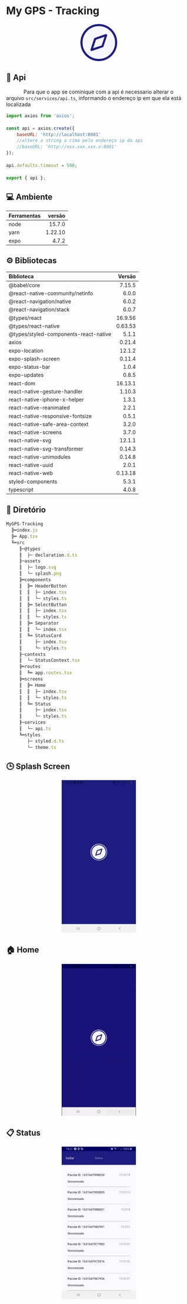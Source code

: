 # My GPS - Tracking

<p align="center">
<img src="readme/logo.png" width="20%" />
</p>

## 📡 Api

&nbsp;&nbsp;&nbsp;&nbsp;&nbsp;&nbsp;&nbsp;&nbsp;&nbsp;&nbsp;&nbsp;&nbsp;Para que o app se cominique com a api é necessario alterar o arquivo `src/services/api.ts`, informando o endereço ip em que ela está localizada
```javascript
import axios from 'axios';

const api = axios.create({
	baseURL: 'http://localhost:8081'
	//altere a string a cima pelo endereço ip da api 
	//baseURL: 'http://xxx.xxx.xxx.x:8081'
});

api.defaults.timeout = 500;

export { api };
```

## 💻 Ambiente

Ferramentas | versão
:---        | ---:
node        | 15.7.0
yarn        |1.22.10
expo        |4.7.2


## ⚙ Bibliotecas

Biblioteca                                | Versão
:---                                      | ---:
@babel/core                               |7.15.5
@react-native-community/netinfo           |6.0.0
@react-navigation/native                  |6.0.2
@react-navigation/stack                   |6.0.7
@types/react                              |16.9.56
@types/react-native                       |0.63.53
@types/styled-components-react-native     |5.1.1
axios                                     |0.21.4
expo-location                             |12.1.2
expo-splash-screen                        |0.11.4
expo-status-bar                           |1.0.4
expo-updates                              |0.8.5
react-dom                                 |16.13.1
react-native-gesture-handler              |1.10.3
react-native-iphone-x-helper              |1.3.1
react-native-reanimated                   |2.2.1
react-native-responsive-fontsize          |0.5.1
react-native-safe-area-context            |3.2.0
react-native-screens                      |3.7.0
react-native-svg                          |12.1.1
react-native-svg-transformer              |0.14.3
react-native-unimodules                   |0.14.8
react-native-uuid                         |2.0.1
react-native-web                          |0.13.18
styled-components                         |5.3.1
typescript                                |4.0.8

## 📁 Diretório
```javascript
MyGPS-Tracking
  ╠═index.js
  ╠═ App.tsx
  ╚═src
     ╟─@types
     ║  ├─ declaration.d.ts
     ╟─assets
     ║  ├─ logo.svg
     ║  └─ splash.png
     ╠═components
     ║  ╠═ HeaderButton
     ║  ║  ├─ index.tsx
     ║  ║  └─ styles.ts
     ║  ╠═ SelectButton
     ║  ║  ├─ index.tsx
     ║  ║  └─ styles.ts
     ║  ╠═ Separator
     ║  ║  └─ index.tsx
     ║  ╚═ StatusCard
     ║     ├─ index.tsx  
     ║     └─ styles.ts 
     ╟─contexts
     ║  └─ StatusContext.tsx
     ╠═routes
     ║  ╚═ app.routes.tsx
     ╠═screens
     ║  ╠═ Home
     ║  ║  ├─ index.tsx
     ║  ║  └─ styles.ts
     ║  ╚═ Status
     ║     ├─ index.tsx
     ║     └─ styles.ts
     ╟─services
     ║  └─ api.ts
     ╚═styles
        ├─ styled.d.ts
        └─ theme.ts
```

## 🕒 Splash Screen

<p align= "center">
<img src="readme/splash.jpg" width="40%"/>
</p>

## 🏠 Home

<p align= "center">
<img src="readme/home.gif" width="40%" />
</p>

## :clipboard: Status

<p align= "center">
<img src="readme/status.jpg" width="40%" />
</p>

